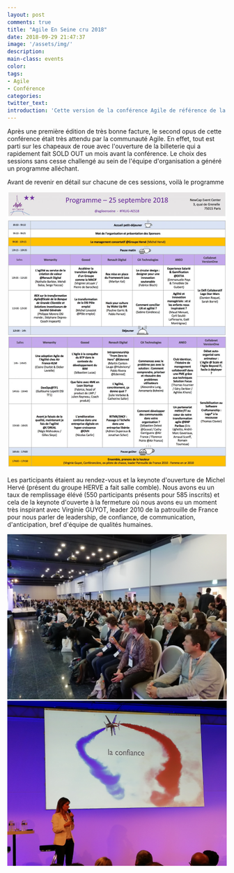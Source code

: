 ```yaml
---
layout: post
comments: true
title: "Agile En Seine cru 2018"
date: 2018-09-29 21:47:37
image: '/assets/img/'
description:
main-class: events
color:
tags:
- Agile
- Conférence
categories:
twitter_text:
introduction: 'Cette version de la conférence Agile de référence de la région parisienne et au delà est la seconde édition. L équipe dorganisation a procédé à des choix judicieux sur des sessions de qualité et comme toujours placés les clients finaux témoins et acteurs de transformations Agiles...' 
---
```

Après une première édition de très bonne facture, le second opus de cette conférence était très attendu par la communauté Agile. En effet, tout est parti sur les chapeaux de roue avec l'ouverture de la billeterie qui a rapidement fait SOLD OUT un mois avant la conférence.
Le choix des sessions sans cesse challengé au sein de l'équipe d'organisation a généré un programme alléchant.

Avant de revenir en détail sur chacune de ces sessions, voilà le programme

![AES Programme matinée](/assets/img/aes18/prog1.png)
![AES Programme soirée](/assets/img/aes18/prog2.png)

Les participants étaient au rendez-vous et la keynote d'ouverture de Michel Hervé (présent du groupe HERVE a fait salle comble). Nous avons eu un taux de remplissage élévé (550 participants présents pour 585 inscrits) et cela de la keynote d'ouverte à la fermeture où nous avons eu un moment très inspirant avec Virginie GUYOT, leader 2010 de la patrouille de France pour nous parler de leadership, de confiance, de communication, d'anticipation, bref d'équipe de qualités humaines.


![AES Keynote ouverture](/assets/img/aes18/keynote-ouverture.jpg)
![AES Keynote fermeture](/assets/img/aes18/keynote-fermeture.jpg)

